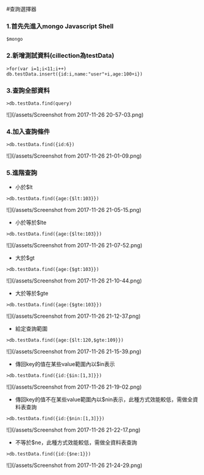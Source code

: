 #查詢選擇器

### 1.首先先進入mongo Javascript Shell

```
$mongo
```

### 2.新增測試資料\(cillection為testData\)

```
>for(var i=1;i<11;i++) db.testData.insert({id:i,name:"user"+i,age:100+i})
```

### 3.查詢全部資料

```
>db.testData.find(query)
```

![](/assets/Screenshot from 2017-11-26 20-57-03.png)

### 4.加入查詢條件

```
>db.testData.find({id:6})
```

![](/assets/Screenshot from 2017-11-26 21-01-09.png)

### 5.進階查詢

* 小於$lt

```
>db.testData.find({age:{$lt:103}})
```

![](/assets/Screenshot from 2017-11-26 21-05-15.png)

* 小於等於$lte

```
>db.testData.find({age:{$lte:103}})
```

![](/assets/Screenshot from 2017-11-26 21-07-52.png)

* 大於$gt

```
>db.testData.find({age:{$gt:103}})
```

![](/assets/Screenshot from 2017-11-26 21-10-44.png)

* 大於等於$gte

```
>db.testData.find({age:{$gte:103}})
```

![](/assets/Screenshot from 2017-11-26 21-12-37.png)

* 給定查詢範圍

```
>db.testData.find({age:{$lt:120,$gte:109}})
```

![](/assets/Screenshot from 2017-11-26 21-15-39.png)

* 傳回key的值在某些value範圍內以$in表示

```
>db.testData.find({id:{$in:[1,3]}})
```

![](/assets/Screenshot from 2017-11-26 21-19-02.png)

* 傳回key的值不在某些value範圍內以$nin表示，此種方式效能較低，需做全資料表查詢

```
>db.testData.find({id:{$nin:[1,3]}})
```

![](/assets/Screenshot from 2017-11-26 21-22-17.png)

* 不等於$ne，此種方式效能較低，需做全資料表查詢

```
>db.testData.find({id:{$ne:1}})
```

![](/assets/Screenshot from 2017-11-26 21-24-29.png)
